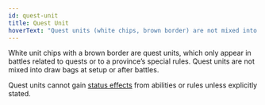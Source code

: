 ```yaml
---
id: quest-unit
title: Quest Unit
hoverText: "Quest units (white chips, brown border) are not mixed into draw bags at setup or after battles. Quest units cannot gain status effects from abilities or rules unless explicitly stated."
---
```


White unit chips with a brown border are quest units, which only appear in battles related to quests or to a province’s special rules. Quest units are not mixed into draw bags at setup or after battles.

Quest units cannot gain [status effects](/docs/all/status-effects/) from abilities or rules unless explicitly stated.
